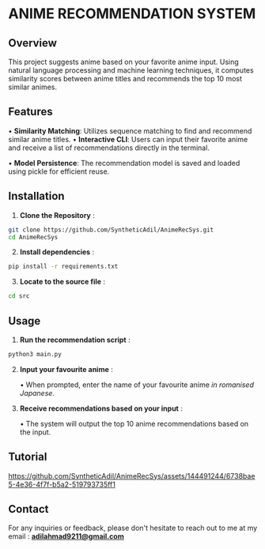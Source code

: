 # ANIME RECOMMENDATION SYSTEM 

## Overview

This project suggests anime based on your favorite anime input. Using natural language processing and machine learning techniques, it computes similarity scores between anime titles and recommends the top 10 most similar animes.

## Features 

• **Similarity Matching**: Utilizes sequence matching to find and recommend similar anime titles.
• **Interactive CLI**: Users can input their favorite anime and receive a list of recommendations directly in the terminal.

• **Model Persistence**: The recommendation model is saved and loaded using pickle for efficient reuse.

## Installation 

1. **Clone the Repository** :

```bash
git clone https://github.com/SyntheticAdil/AnimeRecSys.git
cd AnimeRecSys
```

2. **Install dependencies** :

```bash
pip install -r requirements.txt
```

3. **Locate to the source file** :

```bash
cd src
```

## Usage 

1. **Run the recommendation script** :

```bash
python3 main.py
```

2. **Input your favourite anime** :

    • When prompted, enter the name of your favourite anime *in romanised Japanese*.


3. **Receive recommendations based on your input** :

    • The system will output the top 10 anime recommendations based on the input.


## Tutorial

https://github.com/SyntheticAdil/AnimeRecSys/assets/144491244/6738bae5-4e36-4f7f-b5a2-519793735ff1


## Contact

For any inquiries or feedback, please don't hesitate to reach out to me at my email : **adilahmad9211@gmail.com**
